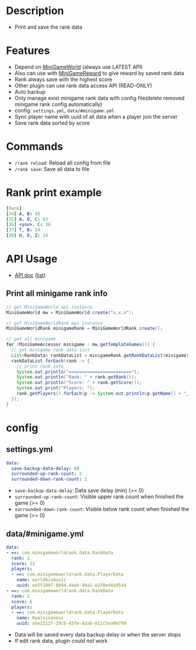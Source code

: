 # Description
- Print and save the rank data

# Features
- Depend on [MiniGameWorld] (always use LATEST API)
- Also can use with [MiniGameReward] to give reward by saved rank data
- Rank always save with the highest score
- Other plugin can use rank data access API (READ-ONLY)
- Auto backup
- Only manage exist minigame rank data with config file(delete removed minigame rank config automatically)
- config: `settings.yml`, `data/#minigame.yml`
- Sync player name with uuid of all data when a player join the server
- Save rank data sorted by score

# Commands
- `/rank reload`: Reload all config from file
- `/rank save`: Save all data to file

# Rank print example
```yaml
[Rank]
[34] A, B: 45
[35] A, O, C: 43
[36] <you>, C: 36
[37] T, B: 24
[38] H, D, Z: 24
```

# API Usage
- [API doc](https://minigameworlds.github.io/MiniGameWorld-Rank/) ([list](https://github.com/MiniGameWorlds/MiniGameWorld-Rank/docs/README.md))
## Print all minigame rank info
```java
// get MiniGameWorld api instance
MiniGameWorld mw = MiniGameWorld.create("x.x.x");

// get MiniGameWorldRank api instance
MiniGameWorldRank minigameRank = MiniGameWorldRank.create();

// get all minigame
for (MiniGameAccessor minigame : mw.getTemplateGames()) {
  // get minigame rank data list
  List<RankData> rankDataList = minigameRank.getRankDataList(minigame);
  rankDataList.forEach(rank -> {
    // print rank info
    System.out.println("========================");
    System.out.println("Rank: " + rank.getRank());
    System.out.println("Score: " + rank.getScore());
    System.out.print("Players: ");
    rank.getPlayers().forEach(p -> System.out.println(p.getName() + ", "));
  });
}
```





# config
## settings.yml
```yaml
data:
  save-backup-data-delay: 60
  surrounded-up-rank-count: 2
  surrounded-down-rank-count: 2
```
- `save-backup-data-delay`: Data save delay (min) (>= 0)
- `surrounded-up-rank-count`: Visible upper rank count when finished the game (>= 0)
- `surrounded-down-rank-count`: Visible below rank count when finished the game (>= 0)

## data/#minigame.yml
```yaml
data:
- ==: com.minigameworldrank.data.RankData
  rank: 1
  score: 21
  players:
  - ==: com.minigameworldrank.data.PlayerData
    name: worldbiomusic
    uuid: ae5f2897-0b94-4aeb-94a1-e2f8ed4a9544
- ==: com.minigameworldrank.data.RankData
  rank: 2
  score: 6
  players:
  - ==: com.minigameworldrank.data.PlayerData
    name: Realniceness
    uuid: abe2212f-29cb-45fe-8da6-012c5ea0b799
```
- Data will be saved every data backup delay or when the server stops
- If edit rank data, plugin could not work


[MiniGameWorld]: https://github.com/MiniGameWorlds/MiniGameWorld
[MiniGameReward]: https://github.com/MiniGameWorlds/MiniGameWorld-Reward


